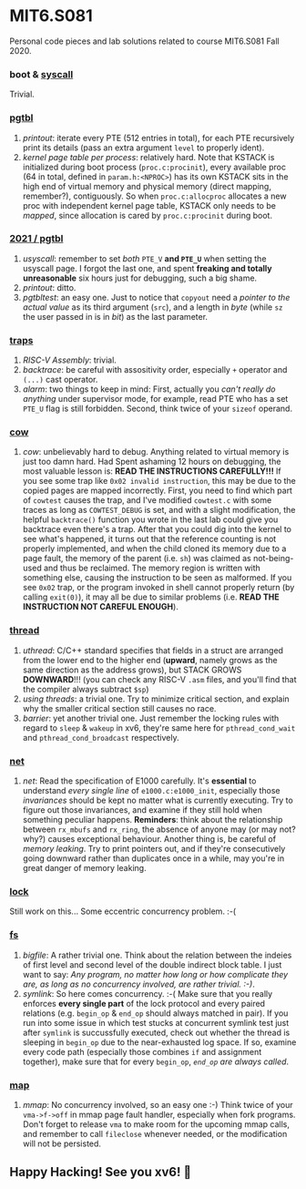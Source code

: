 # MIT6.S081
Personal code pieces and lab solutions related to course MIT6.S081 Fall 2020.

### boot & [syscall](https://github.com/Ray-Eldath/MIT6.S081/tree/syscall)

Trivial.

### [pgtbl](https://github.com/Ray-Eldath/MIT6.S081/tree/pgtbl)

1. *printout*: iterate every PTE (512 entries in total), for each PTE recursively print its details (pass an extra argument `level` to properly ident).
2. *kernel page table per process*: relatively hard. Note that KSTACK is initialized during boot process (`proc.c:procinit`), every available proc (64 in total, defined in `param.h:<NPROC>`) has its own KSTACK sits in the high end of virtual memory and physical memory (direct mapping, remember?), contiguously. So when `proc.c:allocproc` allocates a new proc with independent kernel page table, KSTACK only needs to be *mapped*, since allocation is cared by `proc.c:procinit` during boot.

### [2021 / pgtbl](https://github.com/Ray-Eldath/MIT6.S081/tree/2021/pgtbl)

1. *usyscall*: remember to set *both* `PTE_V` **and `PTE_U`** when setting the usyscall page. I forgot the last one, and spent **freaking and totally unreasonable** six hours just for debugging, such a big shame.
2. *printout*: ditto.
3. *pgtbltest*: an easy one. Just to notice that `copyout` need a *pointer to the actual value* as its third argument (`src`), and a length in *byte* (while `sz` the user passed in is in *bit*) as the last parameter.

### [traps](https://github.com/Ray-Eldath/MIT6.S081/tree/traps)

1. *RISC-V Assembly*: trivial.
2. *backtrace*: be careful with assositivity order, especially `+` operator and `(...)` cast operator.
3. *alarm*: two things to keep in mind: First, actually you *can't really do anything* under supervisor mode, for example, read PTE who has a set `PTE_U` flag is still forbidden. Second, think twice of your `sizeof` operand.

### [cow](https://github.com/Ray-Eldath/MIT6.S081/tree/cow)

1. *cow*: unbelievably hard to debug. Anything related to virtual memory is just too damn hard. Had Spent ashaming 12 hours on debugging, the most valuable lesson is: **READ THE INSTRUCTIONS CAREFULLY!!!** If you see some trap like `0x02 invalid instruction`, this may be due to the copied pages are mapped incorrectly. First, you need to find which part of `cowtest` causes the trap, and I've modified `cowtest.c` with some traces as long as `COWTEST_DEBUG` is set, and with a slight modification, the helpful `backtrace()` function you wrote in the last lab could give you backtrace even there's a trap. After that you could dig into the kernel to see what's happened, it turns out that the reference counting is not properly implemented, and when the child cloned its memory due to a page fault, the memory of the parent (i.e. `sh`) was claimed as not-being-used and thus be reclaimed. The memory region is written with something else, causing the instruction to be seen as malformed. If you see `0x02` trap, or the program invoked in shell cannot properly return (by calling `exit(0)`), it may all be due to similar problems (i.e. **READ THE INSTRUCTION NOT CAREFUL ENOUGH**).

### [thread](https://github.com/Ray-Eldath/MIT6.S081/tree/thread)

1. *uthread*: C/C++ standard specifies that fields in a struct are arranged from the lower end to the higher end (**upward**, namely grows as the same direction as the address grows), but STACK GROWS **DOWNWARD**!!! (you can check any RISC-V `.asm` files, and you'll find that the compiler always subtract `$sp`)
2. *using threads*: a trivial one. Try to minimize critical section, and explain why the smaller critical section still causes no race.
3. *barrier*: yet another trivial one. Just remember the locking rules with regard to `sleep` & `wakeup` in xv6, they're same here for `pthread_cond_wait` and `pthread_cond_broadcast` respectively.

### [net](https://github.com/Ray-Eldath/MIT6.S081/tree/thread)

1. _net_: Read the specification of E1000 carefully. It's **essential** to understand _every single line_ of `e1000.c:e1000_init`, especially those _invariances_ should be kept no matter what is currently executing. Try to figure out those invariances, and examine if they still hold when something peculiar happens. **Reminders**: think about the relationship between `rx_mbufs` and `rx_ring`, the absence of anyone may (or may not? why?) causes exceptional behaviour. Another thing is, be careful of _memory leaking_. Try to print pointers out, and if they're consecutively going downward rather than duplicates once in a while, may you're in great danger of memory leaking.

### [lock](https://github.com/Ray-Eldath/MIT6.S081/tree/lock)

Still work on this... Some eccentric concurrency problem. :-(

### [fs](https://github.com/Ray-Eldath/MIT6.S081/tree/fs)

1. *bigfile*: A rather trivial one. Think about the relation between the indeies of first level and second level of the double indirect block table. I just want to say: *Any program, no matter how long or how complicate they are, as long as no concurrency involved, are rather trivial. :-)*.
2. *symlink*: So here comes concurrency. :-(  Make sure that you really enforces **every single part** of the lock protocol and every paired relations (e.g. `begin_op` & `end_op` should always matched in pair). If you run into some issue in which test stucks at concurrent symlink test just after `symlink` is succussfully executed, check out whether the thread is sleeping in `begin_op` due to the near-exhausted log space. If so, examine every code path (especially those combines `if` and assignment together), make sure that for every `begin_op`, *`end_op` are always called*.

### [map](https://github.com/Ray-Eldath/MIT6.S081/tree/mmap)

1. *mmap*: No concurrency involved, so an easy one :-)  Think twice of your `vma->f->off` in mmap page fault handler, especially when fork programs. Don't forget to release `vma` to make room for the upcoming mmap calls, and remember to call `fileclose` whenever needed, or the modification will not be persisted.

## Happy Hacking! See you xv6! 👋